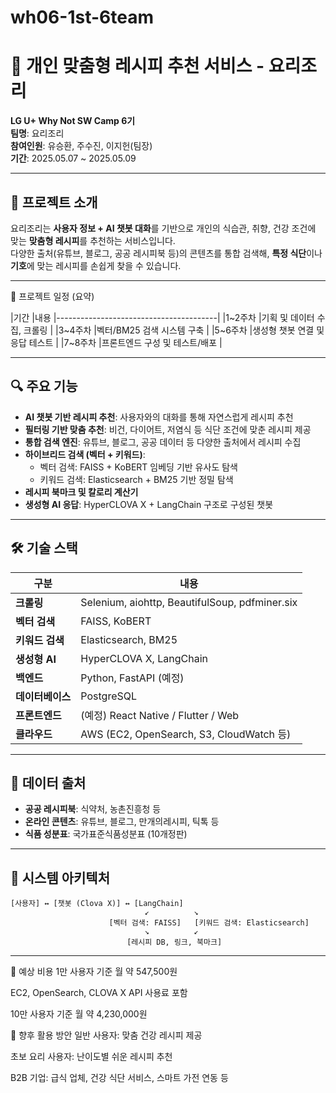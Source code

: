 # wh06-1st-6team

# 🍳 개인 맞춤형 레시피 추천 서비스 - 요리조리

**LG U+ Why Not SW Camp 6기**  
**팀명**: 요리조리  
**참여인원**: 유승환, 주수진, 이지헌(팀장)  
**기간**: 2025.05.07 ~ 2025.05.09  

---

## 🧠 프로젝트 소개

요리조리는 **사용자 정보 + AI 챗봇 대화**를 기반으로 개인의 식습관, 취향, 건강 조건에 맞는 **맞춤형 레시피**를 추천하는 서비스입니다.  
다양한 출처(유튜브, 블로그, 공공 레시피북 등)의 콘텐츠를 통합 검색해, **특정 식단**이나 **기호**에 맞는 레시피를 손쉽게 찾을 수 있습니다.

---

📅 프로젝트 일정 (요약)


|기간      |내용
|----------------------------------------|
|1~2주차	|기획 및 데이터 수집, 크롤링     |
|3~4주차	|벡터/BM25 검색 시스템 구축      |
|5~6주차	|생성형 챗봇 연결 및 응답 테스트  |
|7~8주차	|프론트엔드 구성 및 테스트/배포  |

---


## 🔍 주요 기능

- **AI 챗봇 기반 레시피 추천**: 사용자와의 대화를 통해 자연스럽게 레시피 추천
- **필터링 기반 맞춤 추천**: 비건, 다이어트, 저염식 등 식단 조건에 맞춘 레시피 제공
- **통합 검색 엔진**: 유튜브, 블로그, 공공 데이터 등 다양한 출처에서 레시피 수집
- **하이브리드 검색 (벡터 + 키워드)**:
  - 벡터 검색: FAISS + KoBERT 임베딩 기반 유사도 탐색
  - 키워드 검색: Elasticsearch + BM25 기반 정밀 탐색
- **레시피 북마크 및 칼로리 계산기**
- **생성형 AI 응답**: HyperCLOVA X + LangChain 구조로 구성된 챗봇

---

## 🛠️ 기술 스택

| 구분             | 내용                                                  |
|------------------|-------------------------------------------------------|
| **크롤링**       | Selenium, aiohttp, BeautifulSoup, pdfminer.six        |
| **벡터 검색**     | FAISS, KoBERT                                        |
| **키워드 검색**   | Elasticsearch, BM25                                  |
| **생성형 AI**     | HyperCLOVA X, LangChain                              |
| **백엔드**       | Python, FastAPI (예정)                                |
| **데이터베이스** | PostgreSQL                                            |
| **프론트엔드**   | (예정) React Native / Flutter / Web                   |
| **클라우드**     | AWS (EC2, OpenSearch, S3, CloudWatch 등)              |

---

## 📂 데이터 출처

- **공공 레시피북**: 식약처, 농촌진흥청 등
- **온라인 콘텐츠**: 유튜브, 블로그, 만개의레시피, 틱톡 등
- **식품 성분표**: 국가표준식품성분표 (10개정판)

---

## 🧩 시스템 아키텍처

```plaintext
[사용자] ↔ [챗봇 (Clova X)] ↔ [LangChain]
                              ↙          ↘
                      [벡터 검색: FAISS]   [키워드 검색: Elasticsearch]
                              ↘          ↙
                          [레시피 DB, 링크, 북마크]
```
---

💸 예상 비용
1만 사용자 기준 월 약 547,500원

EC2, OpenSearch, CLOVA X API 사용료 포함

10만 사용자 기준 월 약 4,230,000원

📢 향후 활용 방안
일반 사용자: 맞춤 건강 레시피 제공

초보 요리 사용자: 난이도별 쉬운 레시피 추천

B2B 기업: 급식 업체, 건강 식단 서비스, 스마트 가전 연동 등

